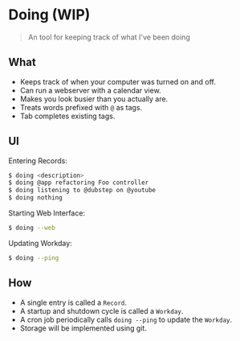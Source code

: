 # Doing (WIP)

> An tool for keeping track of what I've been doing

## What

* Keeps track of when your computer was turned on and off.
* Can run a webserver with a calendar view.
* Makes you look busier than you actually are.
* Treats words prefixed with `@` as tags.
* Tab completes existing tags.

## UI

Entering Records:

``` sh
$ doing <description>
$ doing @app refactoring Foo controller
$ doing listening to @dubstep on @youtube
$ doing nothing
```

Starting Web Interface:

``` sh
$ doing --web
```

Updating Workday:

``` sh
$ doing --ping
```

## How

* A single entry is called a `Record`.
* A startup and shutdown cycle is called a `Workday`.
* A cron job periodically calls `doing --ping` to update the `Workday`.
* Storage will be implemented using git.


